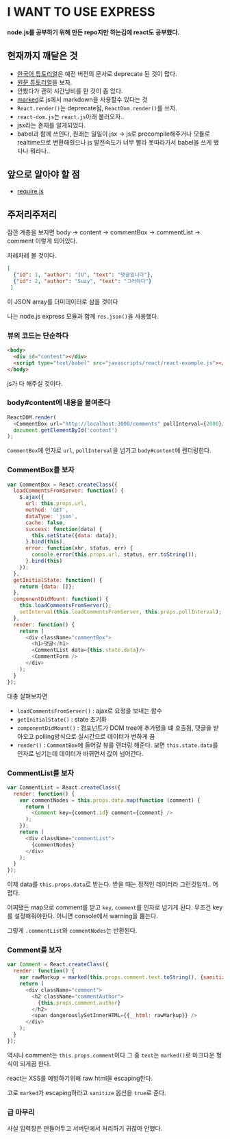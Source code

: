 # I WANT TO USE EXPRESS

#### node.js를 공부하기 위해 만든 repo지만 하는김에 react도 공부했다. 

## 현재까지 깨달은 것

* [한국어 튜토리얼](http://reactkr.github.io/react/docs/tutorial-ko-KR.html)은 예전 버전의 문서로 deprecate 된 것이 많다.
* [원문 튜토리얼](https://facebook.github.io/react/docs/tutorial.html)을 보자.
 * 안봤다가 괜히 시간낭비를 한 것이 좀 있다.
* [marked](https://github.com/chjj/marked)로 js에서 markdown을 사용할수 있다는 것
* `React.render()`는 deprecate됨, `ReactDom.render()`를 쓰자.
* `react-dom.js`는 `react.js`아래 불러오자..
* jsx라는 존재를 알게되었다. 
 * babel과 함께 쓰인다, 원래는 일일이 jsx -> js로 precompile해주거나 모듈로 realtime으로 변환해줬으나 js 발전속도가 너무 빨라 못따라가서 babel을 쓰게 됐다나 뭐라나..

## 앞으로 알아야 할 점

* [require.js](http://www.requirejs.org/)


## 주저리주저리
잠깐 계층을 보자면 body -> content -> commentBox -> commentList -> comment 이렇게 되어있다.

차례차례 볼 것이다.

```json
[
  {"id": 1, "author": "IU", "text": "댓글입니다"},
  {"id": 2, "author": "Suzy", "text": "그러하다"}
 ]
```
이 JSON array를 더미데이터로 삼을 것이다

나는 node.js express 모듈과 함께 `res.json()`을 사용했다.
### 뷰의 코드는 단순하다
```html
<body>
  <div id="content"></div>
  <script type="text/babel" src="javascripts/react/react-example.js"></script>
</body>
```
js가 다 해주실 것이다.

### body#content에 내용을 붙여준다
```javascript
ReactDOM.render(
  <CommentBox url="http://localhost:3000/comments" pollInterval={2000}/>,
  document.getElementById('content')
);
```

`CommentBox`에 인자로 `url`, `pollInterval`을 넘기고 `body#content`에 렌더링한다.

### CommentBox를 보자

```javascript
var CommentBox = React.createClass({
  loadCommentsFromServer: function() {
    $.ajax({
      url: this.props.url,
      method: 'GET',
      dataType: 'json',
      cache: false,
      success: function(data) {
        this.setState({data: data});
      }.bind(this),
      error: function(xhr, status, err) {
        console.error(this.props.url, status, err.toString());
      }.bind(this)
    });
  },
  getInitialState: function() {
    return {data: []};
  },
  componentDidMount: function() {
    this.loadCommentsFromServer();
    setInterval(this.loadCommentsFromServer, this.props.pollInterval);
  },
  render: function() {
    return (
      <div className="commentBox">
        <h1>댓글</h1>
        <CommentList data={this.state.data}/>
        <CommentForm />
      </div>
    );
  }
});
```
대충 살펴보자면
* `loadCommentsFromServer()` : ajax로 요청을 보내는 함수
* `getInitialState()` : state 초기화
* `componentDidMount()` : 컴포넌트가 DOM tree에 추가됐을 떄 호출됨, 댓글을 받아오고 polling방식으로 실시간으로 데이터가 변하게 끔
* `render()` : `CommentBox`에 들어갈 뷰를 렌더링 해준다. 보면 `this.state.data`를 인자로 넘기는데 데이터가 바뀌면서 값이 넘어간다.

### CommentList를 보자
```javascript
var CommentList = React.createClass({
  render: function() {
    var commentNodes = this.props.data.map(function (comment) {
      return (
        <Comment key={comment.id} comment={comment} />
      );
    });
    return (
      <div className="commentList">
        {commentNodes}
      </div>
    );
  }
});
```

이제 data를 `this.props.data`로 받는다. 받을 때는 정적인 데이터라 그런것일까.. 어렵다.

어찌됐든 map으로 comment를 받고 `key`, `comment`를 인자로 넘기게 된다. 무조건 key를 설정해줘야한다. 아니면 console에서 warning을 뿜는다.

그렇게 `.commentList`와 `commentNodes`는 반환된다.

### Comment를 보자
```javascript
var Comment = React.createClass({
  render: function() {
    var rawMarkup = marked(this.props.comment.text.toString(), {sanitize: true});
    return (
      <div className="comment">
        <h2 className="commentAuthor">
          {this.props.comment.author}
        </h2>
        <span dangerouslySetInnerHTML={{__html: rawMarkup}} />
      </div>
    );
  }
});
```
역시나 comment는 `this.props.comment`이다 그 중 `text`는 `marked()`로 마크다운 형식이 되게끔 한다.

react는 XSS를 예방하기위해 raw html을 escaping한다.

고로 `marked`가 escaping하라고 `sanitize` 옵션을 `true`로 준다. 

### 급 마무리

사실 입력창은 만들어두고 서버단에서 처리하기 귀찮아 안했다.
